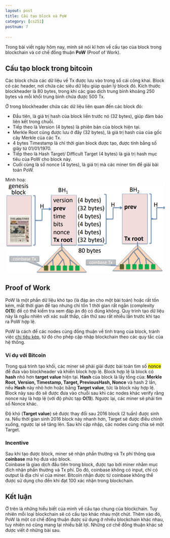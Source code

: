 ```yaml
---
layout: post
title: Cấu tạo block và PoW
category: [cs251]
postnum: 7

---
```


Trong bài viết ngày hôm nay, mình sẽ nói kĩ hơn về cấu tạo của block trong blockchain và cơ chế đồng thuận **PoW** (Proof of Work).

## Cấu tạo block trong bitcoin

Các block chứa các dữ liệu về Tx được lưu vào trong sổ cái công khai. Block có các header, nơi chứa các siêu dữ liệu giúp quản lý block đó. Kích thước blockheader là 80 bytes, trong khi các giao dịch trung bình khoảng 250 bytes và mỗi khối trung bình chứa được 500 Tx.

Ở trong blockheader chứa các dữ liệu liên quan đến các block đó:
- Đầu tiên, là giá trị hash của block liền trước nó (32 bytes), giúp đảm bảo liên kết trong chuỗi.
- Tiếp theo là Version (4 bytes) là phiên bản của block hiện tại. 
- Merkle Root cũng được lưu ở đây (32 bytes), là giá trị hash của của gốc cây Merkle của các Tx.
- 4 bytes Timestamp là chỉ thời gian block được tạo, được tính bằng số giây từ 01/01/1970. 
- Tiếp theo là Hash Target/ Difficult Target (4 bytes) là giá trị hash mục tiêu của PoW cho block này. 
- Cuối cùng là số nonce (4 bytes), là giá trị mà các miner tìm để giải bài toán PoW.

Minh hoạ:
<a class="post-image" >
<img itemprop="image"  src="/public/images/post_img/post7_1.PNG"/>
</a>


## Proof of Work

PoW là một phần dữ liệu khó tạo (là đáp án cho một bài toán) hoặc rất tốn kém, mất thời gian để tạo nhưng chỉ tốn 1 thời gian rất ngắn (complexity **O(1)**) để có thể kiểm tra xem đáp án đó có đúng không. Quy trình tạo dữ liệu này là ngẫu nhiên với xác suất thấp, cần thử sau rất nhiều lần trước khi tạo ra PoW hợp lệ.

PoW là cách để các nodes cùng đồng thuận về tình trạng của block, tránh việc [chi tiêu kép](https://academy.binance.com/vi/articles/double-spending-explained), từ đó cho phép cập nhập blockchain theo các quy tắc của hệ thống.

### Ví dụ với Bitcoin

Trong quá trình tạo khối, các miner sẽ phải giải được bài toán tìm số <mark>nonce</mark> để đưa vào blockheader và khiến block hợp lệ. Block hợp lệ là block có **hash** nhỏ hơn **target value** hiện tại.
**Hash** của block là lấy tổng của: **Merkle Root, Version, Timestamp, Target, PreviousHash, Nonce** và hash 2 lần, nếu **Hash** này nhỏ hơn hoặc bằng **Target value**, tức là block này hợp lệ. Block này sau đó sẽ được đưa vào chuỗi sau khi các nodes khác verify rằng nonce này là hợp lệ (với độ phức tạp **O(1)**). Ngược lại, các miner sẽ phải tìm số Nonce khác.

Độ khó (**Target value**) sẽ được thay đổi sau 2016 block (2 tuần) được sinh ra. Nếu thời gian sinh 2016 block này nhanh hơn, Target sẽ được điều chỉnh xuống, ngược lại sẽ tăng lên. Sau khi cập nhập, các nodes cùng chia sẻ một Target.  

### Incentive

Sau khi tạo được block, miner sẽ nhận phần thưởng và Tx phí thông qua **coinbase** mà họ đưa vào block. <br>
Coinbase là giao dịch đầu tiên trong block, được tạo bởi miner nhằm mục đích nhận phần thưởng và Tx phí. Do đó, coinbase không có input, chỉ có output là địa chỉ ví của miner. Bitcoin nhận được từ coinbase không thể được sử dụng cho đến khi đạt 100 xác nhận trong blockchain.

## Kết luận

Ở trên là những hiểu biết của mình về cấu tạo chung của blockchain. Tuy nhiên mỗi loại blockchain sẽ có cấu tạo khác nhau một chút. Thêm vào đó, PoW là một cơ chế đồng thuận được sử dụng ở nhiều blockchain khác nhau, tuy nhiên nó cũng mang lại nhiều bất lợi. Những cơ chế đồng thuận khác sẽ được viết ở những bài sau.
